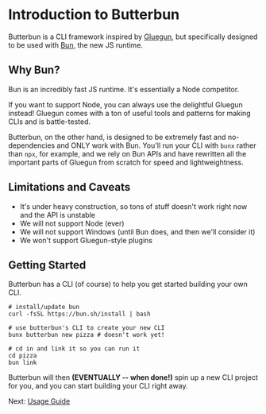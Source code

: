 # Introduction to Butterbun

Butterbun is a CLI framework inspired by [Gluegun](https://github.com/infinitered/gluegun), but specifically designed to be used with [Bun](https://bun.sh), the new JS runtime.

## Why Bun?

Bun is an incredibly fast JS runtime. It's essentially a Node competitor.

If you want to support Node, you can always use the delightful Gluegun instead! Gluegun comes with a ton of useful tools and patterns for making CLIs and is battle-tested.

Butterbun, on the other hand, is designed to be extremely fast and no-dependencies and ONLY work with Bun. You'll run your CLI with `bunx` rather than `npx`, for example, and we rely on Bun APIs and have rewritten all the important parts of Gluegun from scratch for speed and lightweightness.

## Limitations and Caveats

- It's under heavy construction, so tons of stuff doesn't work right now and the API is unstable
- We will not support Node (ever)
- We will not support Windows (until Bun does, and then we'll consider it)
- We won't support Gluegun-style plugins

## Getting Started

Butterbun has a CLI (of course) to help you get started building your own CLI.

```
# install/update bun
curl -fsSL https://bun.sh/install | bash

# use butterbun's CLI to create your new CLI
bunx butterbun new pizza # doesn't work yet!

# cd in and link it so you can run it
cd pizza
bun link
```

Butterbun will then **(EVENTUALLY -- when done!)** spin up a new CLI project for you, and you can start building your CLI right away.

Next: [Usage Guide](usage-guide.md)
